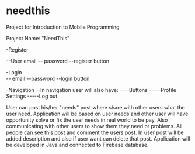 # needthis


Project for Introduction to Mobile Programming

Project Name: "NeedThis"

-Register     

--User email 
 -- password 
--register button

-Login                                  
-- email 
--password
--login button

-Navigation
--In navigation user will also have:
----Buttons
-----Profile Settings
-----Log out


User can post his/her "needs" post where share with other users what the user need.
Application will be based on user needs and other user will have opportunity solve or fix the user needs in real world to be pay.
Also communicating with other users to show them they need or problems.
All people can see this post and comment the users post.
In user post will be added description and also if user want can delete that post.
Application will be developed in Java and connected to Firebase database.

